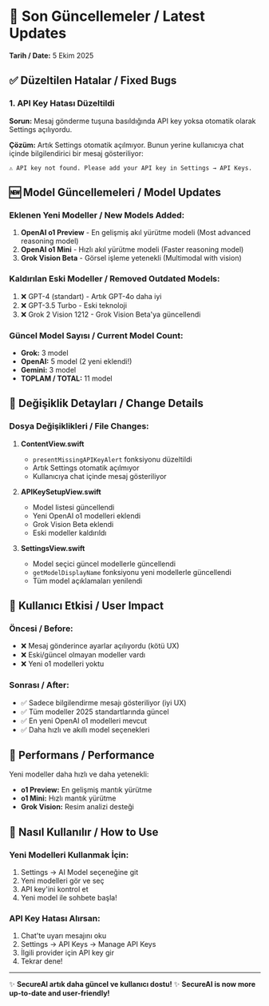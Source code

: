# 🔄 Son Güncellemeler / Latest Updates

**Tarih / Date:** 5 Ekim 2025

## ✅ Düzeltilen Hatalar / Fixed Bugs

### 1. API Key Hatası Düzeltildi
**Sorun:** Mesaj gönderme tuşuna basıldığında API key yoksa otomatik olarak Settings açılıyordu.

**Çözüm:** Artık Settings otomatik açılmıyor. Bunun yerine kullanıcıya chat içinde bilgilendirici bir mesaj gösteriliyor:
```
⚠️ API key not found. Please add your API key in Settings → API Keys.
```

## 🆕 Model Güncellemeleri / Model Updates

### Eklenen Yeni Modeller / New Models Added:
1. **OpenAI o1 Preview** - En gelişmiş akıl yürütme modeli (Most advanced reasoning model)
2. **OpenAI o1 Mini** - Hızlı akıl yürütme modeli (Faster reasoning model)
3. **Grok Vision Beta** - Görsel işleme yetenekli (Multimodal with vision)

### Kaldırılan Eski Modeller / Removed Outdated Models:
1. ❌ GPT-4 (standart) - Artık GPT-4o daha iyi
2. ❌ GPT-3.5 Turbo - Eski teknoloji
3. ❌ Grok 2 Vision 1212 - Grok Vision Beta'ya güncellendi

### Güncel Model Sayısı / Current Model Count:
- **Grok:** 3 model
- **OpenAI:** 5 model (2 yeni eklendi!)
- **Gemini:** 3 model
- **TOPLAM / TOTAL:** 11 model

## 📝 Değişiklik Detayları / Change Details

### Dosya Değişiklikleri / File Changes:

1. **ContentView.swift**
   - `presentMissingAPIKeyAlert` fonksiyonu düzeltildi
   - Artık Settings otomatik açılmıyor
   - Kullanıcıya chat içinde mesaj gösteriliyor

2. **APIKeySetupView.swift**
   - Model listesi güncellendi
   - Yeni OpenAI o1 modelleri eklendi
   - Grok Vision Beta eklendi
   - Eski modeller kaldırıldı

3. **SettingsView.swift**
   - Model seçici güncel modellerle güncellendi
   - `getModelDisplayName` fonksiyonu yeni modellerle güncellendi
   - Tüm model açıklamaları yenilendi

## 🎯 Kullanıcı Etkisi / User Impact

### Öncesi / Before:
- ❌ Mesaj gönderince ayarlar açılıyordu (kötü UX)
- ❌ Eski/güncel olmayan modeller vardı
- ❌ Yeni o1 modelleri yoktu

### Sonrası / After:
- ✅ Sadece bilgilendirme mesajı gösteriliyor (iyi UX)
- ✅ Tüm modeller 2025 standartlarında güncel
- ✅ En yeni OpenAI o1 modelleri mevcut
- ✅ Daha hızlı ve akıllı model seçenekleri

## 🚀 Performans / Performance

Yeni modeller daha hızlı ve daha yetenekli:
- **o1 Preview:** En gelişmiş mantık yürütme
- **o1 Mini:** Hızlı mantık yürütme
- **Grok Vision:** Resim analizi desteği

## 📱 Nasıl Kullanılır / How to Use

### Yeni Modelleri Kullanmak İçin:
1. Settings → AI Model seçeneğine git
2. Yeni modelleri gör ve seç
3. API key'ini kontrol et
4. Yeni model ile sohbete başla!

### API Key Hatası Alırsan:
1. Chat'te uyarı mesajını oku
2. Settings → API Keys → Manage API Keys
3. İlgili provider için API key gir
4. Tekrar dene!

---

✨ **SecureAI artık daha güncel ve kullanıcı dostu!**
✨ **SecureAI is now more up-to-date and user-friendly!**

